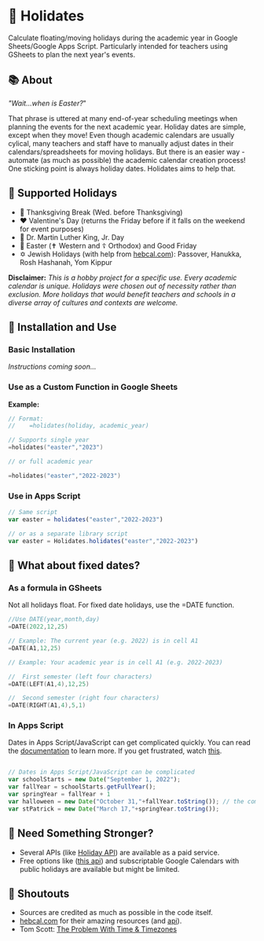 # :date: Holidates
Calculate floating/moving holidays during the academic year in Google Sheets/Google Apps Script. Particularly intended for teachers using GSheets to plan the next year's events. 

## :books: About
*"Wait...when is Easter?*" 

That phrase is uttered at many end-of-year scheduling meetings when planning the events for the next academic year. Holiday dates are simple, except when they move! Even though academic calendars are usually cylical, many teachers and staff have to manually adjust dates in their calendars/spreadsheets for moving holidays. But there is an easier way - automate (as much as possible) the academic calendar creation process! One sticking point is always holiday dates. Holidates aims to help that.      

## :calendar: Supported Holidays
- :turkey: Thanksgiving Break (Wed. before Thanksgiving)
- :heart: Valentine's Day (returns the Friday before if it falls on the weekend for event purposes)
- :busts_in_silhouette: Dr. Martin Luther King, Jr. Day
- :rabbit2: Easter (:latin_cross: Western and :orthodox_cross: Orthodox) and Good Friday
- :star_of_david: Jewish Holidays (with help from [hebcal.com](https://www.hebcal.com/home/developer-apis)): Passover, Hanukka, Rosh Hashanah, Yom Kippur

**Disclaimer:** *This is a hobby project for a specific use. Every academic calendar is unique. Holidays were chosen out of necessity rather than exclusion. More holidays that would benefit teachers and schools in a diverse array of cultures and contexts are welcome.*

## :tada: Installation and Use

### Basic Installation
*Instructions coming soon...*

### Use as a Custom Function in Google Sheets


**Example:**
```swift
// Format:
//    =holidates(holiday, academic_year)

// Supports single year
=holidates("easter","2023")

// or full academic year 

=holidates("easter","2022-2023") 
```

### Use in Apps Script
```javascript
// Same script
var easter = holidates("easter","2022-2023")

// or as a separate library script
var easter = Holidates.holidates("easter","2022-2023")
```
## :pushpin: What about fixed dates? 
### As a formula in GSheets
Not all holidays float. For fixed date holidays, use the =DATE function. 
```swift
//Use DATE(year,month,day)
=DATE(2022,12,25)

// Example: The current year (e.g. 2022) is in cell A1
=DATE(A1,12,25)

// Example: Your academic year is in cell A1 (e.g. 2022-2023)

//  First semester (left four characters)
=DATE(LEFT(A1,4),12,25)

//  Second semester (right four characters)
=DATE(RIGHT(A1,4),5,1)
```

### In Apps Script
Dates in Apps Script/JavaScript can get complicated quickly. You can read the [documentation](https://developers.google.com/google-ads/scripts/docs/features/dates) to learn more. If you get frustrated, watch [this](https://www.youtube.com/watch?v=-5wpm-gesOY).
```javascript

// Dates in Apps Script/JavaScript can be complicated
var schoolStarts = new Date("September 1, 2022");
var fallYear = schoolStarts.getFullYear(); 
var springYear = fallYear + 1
var halloween = new Date("October 31,"+fallYear.toString()); // the comma is important!
var stPatrick = new Date("March 17,"+springYear.toString());
```

## :muscle: Need Something Stronger?
- Several APIs (like [Holiday API](https://holidayapi.com/)) are available as a paid service. 
- Free options like ([this api](https://date.nager.at/Api)) and subscriptable Google Calendars with public holidays are available but might be limited.

## :mega: Shoutouts
- Sources are credited as much as possible in the code itself.
- [hebcal.com](https://hebcal.com) for their amazing resources (and [api](https://www.hebcal.com/home/developer-apis)).
- Tom Scott: [The Problem With Time & Timezones](https://www.youtube.com/watch?v=-5wpm-gesOY)
